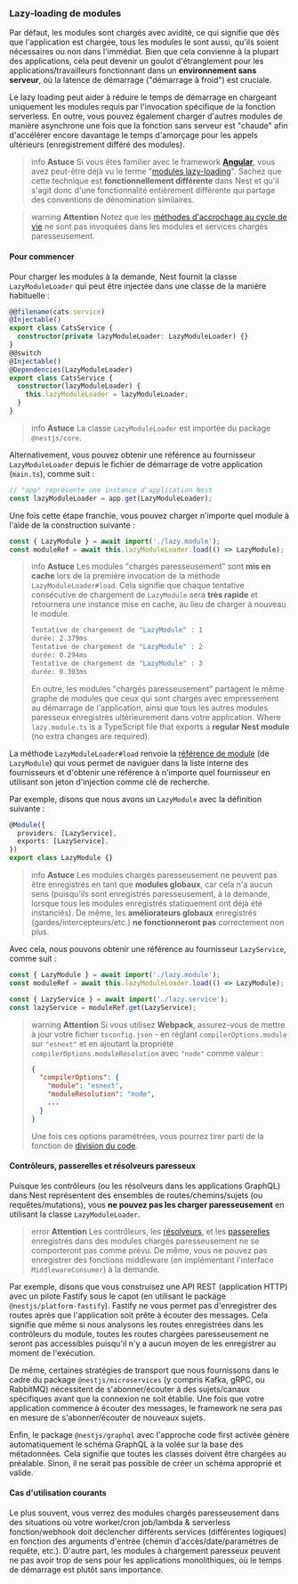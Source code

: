 ### Lazy-loading de modules

Par défaut, les modules sont chargés avec avidité, ce qui signifie que dès que l'application est chargée, tous les modules le sont aussi, qu'ils soient nécessaires ou non dans l'immédiat. Bien que cela convienne à la plupart des applications, cela peut devenir un goulot d'étranglement pour les applications/travailleurs fonctionnant dans un **environnement sans serveur**, où la latence de démarrage ("démarrage à froid") est cruciale.

Le lazy loading peut aider à réduire le temps de démarrage en chargeant uniquement les modules requis par l'invocation spécifique de la fonction serverless. En outre, vous pouvez également charger d'autres modules de manière asynchrone une fois que la fonction sans serveur est "chaude" afin d'accélérer encore davantage le temps d'amorçage pour les appels ultérieurs (enregistrement différé des modules).

> info **Astuce** Si vous êtes familier avec le framework **[Angular](https://angular.dev/)**, vous avez peut-être déjà vu le terme "[modules lazy-loading](https://angular.dev/guide/ngmodules/lazy-loading#lazy-loading-basics)". Sachez que cette technique est **fonctionnellement différente** dans Nest et qu'il s'agit donc d'une fonctionnalité entièrement différente qui partage des conventions de dénomination similaires.

> warning **Attention** Notez que les [méthodes d'accrochage au cycle de vie](/fundamentals/lifecycle-events) ne sont pas invoquées dans les modules et services chargés paresseusement.

#### Pour commencer

Pour charger les modules à la demande, Nest fournit la classe `LazyModuleLoader` qui peut être injectée dans une classe de la manière habituelle :

```typescript
@@filename(cats.service)
@Injectable()
export class CatsService {
  constructor(private lazyModuleLoader: LazyModuleLoader) {}
}
@@switch
@Injectable()
@Dependencies(LazyModuleLoader)
export class CatsService {
  constructor(lazyModuleLoader) {
    this.lazyModuleLoader = lazyModuleLoader;
  }
}
```

> info **Astuce** La classe `LazyModuleLoader` est importée du package `@nestjs/core`.

Alternativement, vous pouvez obtenir une référence au fournisseur `LazyModuleLoader` depuis le fichier de démarrage de votre application (`main.ts`), comme suit :

```typescript
// "app" représente une instance d'application Nest
const lazyModuleLoader = app.get(LazyModuleLoader);
```

Une fois cette étape franchie, vous pouvez charger n'importe quel module à l'aide de la construction suivante :

```typescript
const { LazyModule } = await import('./lazy.module');
const moduleRef = await this.lazyModuleLoader.load(() => LazyModule);
```

> info **Astuce** Les modules "chargés paresseusement" sont **mis en cache** lors de la première invocation de la méthode `LazyModuleLoader#load`. Cela signifie que chaque tentative consécutive de chargement de `LazyModule` sera **très rapide** et retournera une instance mise en cache, au lieu de charger à nouveau le module.
>
> ```bash
> Tentative de chargement de "LazyModule" : 1
> durée: 2.379ms
> Tentative de chargement de "LazyModule" : 2
> durée: 0.294ms
> Tentative de chargement de "LazyModule" : 3
> durée: 0.303ms
> ```
>
> En outre, les modules "chargés paresseusement" partagent le même graphe de modules que ceux qui sont chargés avec empressement au démarrage de l'application, ainsi que tous les autres modules paresseux enregistrés ultérieurement dans votre application.
Where `lazy.module.ts` is a TypeScript file that exports a **regular Nest module** (no extra changes are required).

La méthode `LazyModuleLoader#load` renvoie la [référence de module](/fundamentals/module-ref) (de `LazyModule`) qui vous permet de naviguer dans la liste interne des fournisseurs et d'obtenir une référence à n'importe quel fournisseur en utilisant son jeton d'injection comme clé de recherche.

Par exemple, disons que nous avons un `LazyModule` avec la définition suivante :

```typescript
@Module({
  providers: [LazyService],
  exports: [LazyService],
})
export class LazyModule {}
```

> info **Astuce** Les modules chargés paresseusement ne peuvent pas être enregistrés en tant que **modules globaux**, car cela n'a aucun sens (puisqu'ils sont enregistrés paresseusement, à la demande, lorsque tous les modules enregistrés statiquement ont déjà été instanciés). De même, les **améliorateurs globaux** enregistrés (gardes/intercepteurs/etc.) **ne fonctionneront pas** correctement non plus.

Avec cela, nous pouvons obtenir une référence au fournisseur `LazyService`, comme suit :

```typescript
const { LazyModule } = await import('./lazy.module');
const moduleRef = await this.lazyModuleLoader.load(() => LazyModule);

const { LazyService } = await import('./lazy.service');
const lazyService = moduleRef.get(LazyService);
```

> warning **Attention** Si vous utilisez **Webpack**, assurez-vous de mettre à jour votre fichier `tsconfig.json` - en réglant `compilerOptions.module` sur `"esnext"` et en ajoutant la propriété `compilerOptions.moduleResolution` avec `"node"` comme valeur :
>
> ```json
> {
>   "compilerOptions": {
>     "module": "esnext",
>     "moduleResolution": "node",
>     ...
>   }
> }
> ```
>
> Une fois ces options paramétrées, vous pourrez tirer parti de la fonction de [division du code](https://webpack.js.org/guides/code-splitting/).

#### Contrôleurs, passerelles et résolveurs paresseux

Puisque les contrôleurs (ou les résolveurs dans les applications GraphQL) dans Nest représentent des ensembles de routes/chemins/sujets (ou requêtes/mutations), vous **ne pouvez pas les charger paresseusement** en utilisant la classe `LazyModuleLoader`.

> error **Attention** Les contrôleurs, les [résolveurs](/graphql/resolvers), et les [passerelles](/websockets/gateways) enregistrés dans des modules chargés paresseusement ne se comporteront pas comme prévu. De même, vous ne pouvez pas enregistrer des fonctions middleware (en implémentant l'interface `MiddlewareConsumer`) à la demande.

Par exemple, disons que vous construisez une API REST (application HTTP) avec un pilote Fastify sous le capot (en utilisant le package `@nestjs/platform-fastify`). Fastify ne vous permet pas d'enregistrer des routes après que l'application soit prête à écouter des messages. Cela signifie que même si nous analysons les routes enregistrées dans les contrôleurs du module, toutes les routes chargées paresseusement ne seront pas accessibles puisqu'il n'y a aucun moyen de les enregistrer au moment de l'exécution.

De même, certaines stratégies de transport que nous fournissons dans le cadre du package `@nestjs/microservices` (y compris Kafka, gRPC, ou RabbitMQ) nécessitent de s'abonner/écouter à des sujets/canaux spécifiques avant que la connexion ne soit établie. Une fois que votre application commence à écouter des messages, le framework ne sera pas en mesure de s'abonner/écouter de nouveaux sujets.

Enfin, le package `@nestjs/graphql` avec l'approche code first activée génère automatiquement le schéma GraphQL à la volée sur la base des métadonnées. Cela signifie que toutes les classes doivent être chargées au préalable. Sinon, il ne serait pas possible de créer un schéma approprié et valide.

#### Cas d'utilisation courants

Le plus souvent, vous verrez des modules chargés paresseusement dans des situations où votre worker/cron job/lambda & serverless fonction/webhook doit déclencher différents services (différentes logiques) en fonction des arguments d'entrée (chemin d'accès/date/paramètres de requête, etc.). D'autre part, les modules à chargement paresseux peuvent ne pas avoir trop de sens pour les applications monolithiques, où le temps de démarrage est plutôt sans importance.
